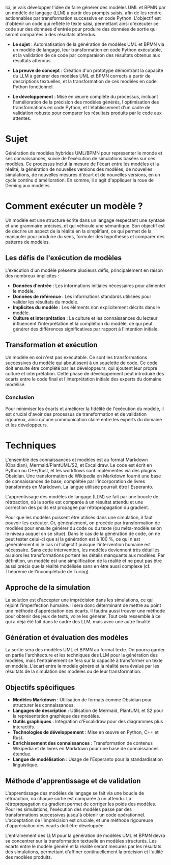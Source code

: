 Ici, je vais développer l'idée de faire générer des modèles UML et BPMN par un modèle de langage (LLM) à partir des prompts saisis, afin de les rendre actionnables par transformation successive en code Python. L'objectif est d'obtenir un code qui reflète le texte saisi, permettant ainsi d'exécuter ce code sur des données d'entrée pour produire des données de sortie qui seront comparées à des résultats attendus.

- **Le sujet** : Automatisation de la génération de modèles UML et BPMN via un modèle de langage, leur transformation en code Python exécutable, et la validation de ce code par comparaison des résultats obtenus aux résultats attendus.
   
- **La preuve de concept** : Création d'un prototype démontrant la capacité du LLM à générer des modèles UML et BPMN corrects à partir de descriptions textuelles, et la transformation de ces modèles en code Python fonctionnel.
   
- **Le développement** : Mise en œuvre complète du processus, incluant l'amélioration de la précision des modèles générés, l'optimisation des transformations en code Python, et l'établissement d'un cadre de validation robuste pour comparer les résultats produits par le code aux attentes.

# Sujet
Génération de modèles hybrides UML/BPMN pour représenter le monde et ses connaissances, suivie de l'exécution de simulations basées sur ces modèles. Ce processus inclut la mesure de l'écart entre les modèles et la réalité, la génération de nouvelles versions des modèles, de nouvelles simulations, de nouvelles mesures d'écart et de nouvelles versions, en un cycle continu d'amélioration. En somme, il s'agit d'appliquer la roue de Deming aux modèles.

# Comment exécuter un modèle ?

Un modèle est une structure écrite dans un langage respectant une syntaxe et une grammaire précises, et qui véhicule une sémantique. Son objectif est de décrire un aspect de la réalité en la simplifiant, ce qui permet de la manipuler pour produire du sens, formuler des hypothèses et comparer des patterns de modèles. 

## Les défis de l'exécution de modèles

L'exécution d'un modèle présente plusieurs défis, principalement en raison des nombreux implicites :

- **Données d'entrée** : Les informations initiales nécessaires pour alimenter le modèle.
- **Données de référence** : Les informations standards utilisées pour valider les résultats du modèle.
- **Implicites du modèle** : Les éléments non explicitement décrits dans le modèle.
- **Culture et interprétation** : La culture et les connaissances du lecteur influencent l'interprétation et la complétion du modèle, ce qui peut générer des différences significatives par rapport à l'intention initiale.

## Transformation et exécution

Un modèle en soi n'est pas exécutable. Ce sont les transformations successives du modèle qui aboutissent à un squelette de code. Ce code doit ensuite être complété par les développeurs, qui ajoutent leur propre culture et interprétation. Cette phase de développement peut introduire des écarts entre le code final et l'interprétation initiale des experts du domaine modélisé.

### Conclusion

Pour minimiser les écarts et améliorer la fidélité de l'exécution du modèle, il est crucial d'avoir des processus de transformation et de validation rigoureux, ainsi qu'une communication claire entre les experts du domaine et les développeurs.

# Techniques

L'ensemble des connaissances et modèles est au format Markdown (Obsidian), Mermaid/PlantUML/S2, et Excalidraw. Le code est écrit en Python ou C++/Rust, et les workflows sont implémentés via des plugins Obsidian. Une transformation de Wikipedia en Markdown fournit une base de connaissances de base, complétée par l'incorporation de livres transformés en Markdown. La langue utilisée pourrait être l'Esperanto.

L'apprentissage des modèles de langage (LLM) se fait par une boucle de rétroaction, où la sortie est comparée à un résultat attendu et une correction des poids est propagée par rétropropagation du gradient.

Pour que les modèles puissent être utilisés dans une simulation, il faut pouvoir les exécuter. Or, généralement, on procède par transformation de modèles pour ensuite générer du code ou du texte (ou méta-modèle selon le niveau auquel on se situe). Dans le cas de la génération de code, on ne peut tester celui-ci que si la génération est à 100 %, ce qui n'est généralement ni le cas ni l'objectif puisque l'intervention humaine est nécessaire. Sans cette intervention, les modèles deviennent très détaillés ou alors les transformations portent les détails manquants aux modèles. Par définition, un modèle est une simplification de la réalité et ne peut pas être aussi précis que la réalité modélisée sans en être aussi complexe (cf. Théorème de l'incomplétude de Turing). 

## Approche de la simulation

La solution est d'accepter une imprécision dans les simulations, ce qui rejoint l'imperfection humaine. Il sera donc déterminant de mettre au point une méthode d'appréciation des écarts. Il faudra aussi trouver une méthode pour obtenir des jeux de tests, voire les générer. Tout cela ressemble à ce qui a déjà été fait dans le cadre des LLM, mais avec une autre finalité. 

## Génération et évaluation des modèles

La sortie sera des modèles UML et BPMN au format texte. On pourra garder en partie l'architecture et les techniques des LLM pour la génération des modèles, mais l'entraînement se fera sur la capacité à transformer un texte en modèle. L'écart entre le modèle généré et la réalité sera évalué par les résultats de la simulation des modèles ou de leur transformation. 

## Objectifs spécifiques

- **Modèles Markdown** : Utilisation de formats comme Obsidian pour structurer les connaissances.
- **Langages de description** : Utilisation de Mermaid, PlantUML et S2 pour la représentation graphique des modèles.
- **Outils graphiques** : Intégration d'Excalidraw pour des diagrammes plus interactifs.
- **Technologies de développement** : Mise en œuvre en Python, C++ et Rust.
- **Enrichissement des connaissances** : Transformation de contenus Wikipedia et de livres en Markdown pour une base de connaissances étendue.
- **Langue de modélisation** : Usage de l'Esperanto pour la standardisation linguistique.

## Méthode d'apprentissage et de validation

L'apprentissage des modèles de langage se fait via une boucle de rétroaction, où chaque sortie est comparée à un attendu. La rétropropagation du gradient permet de corriger les poids des modèles. Pour les simulations, l'exécution des modèles passe par des transformations successives jusqu'à obtenir un code opérationnel. L'acceptation de l'imprécision est cruciale, et une méthode rigoureuse d'appréciation des écarts doit être développée. 

L'entraînement des LLM pour la génération de modèles UML et BPMN devra se concentrer sur la transformation textuelle en modèles structurés. Les écarts entre le modèle généré et la réalité seront mesurés par les résultats des simulations, permettant d'affiner continuellement la précision et l'utilité des modèles produits.
